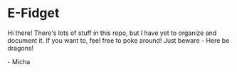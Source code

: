 # E-Fidget

Hi there! There's lots of stuff in this repo, but I have yet to
organize and document it. If you want to, feel free to poke around!
Just beware - Here be dragons!

\- Micha
